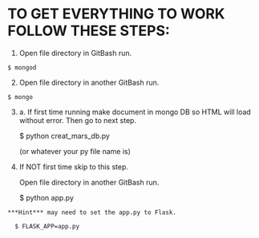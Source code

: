 # TO GET EVERYTHING TO WORK FOLLOW THESE STEPS:

  1. Open file directory in GitBash run.

    $ mongod
    
  2. Open file directory in another GitBash run.

    $ mongo
    
  3. a. If first time running make document in mongo DB so HTML will load without error. Then go to next step.

     $ python creat_mars_db.py

     (or whatever your py file name is)
    
  3. If NOT first time skip to this step.

     Open file directory in another GitBash run.

     $ python app.py
     
     
     
     
    ***Hint*** may need to set the app.py to Flask.

      $ FLASK_APP=app.py
